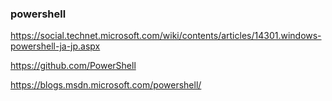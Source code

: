 ### powershell

https://social.technet.microsoft.com/wiki/contents/articles/14301.windows-powershell-ja-jp.aspx

https://github.com/PowerShell


https://blogs.msdn.microsoft.com/powershell/





























